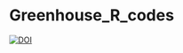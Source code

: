 # Greenhouse_R_codes
[![DOI](https://zenodo.org/badge/567776204.svg)](https://zenodo.org/badge/latestdoi/567776204)
